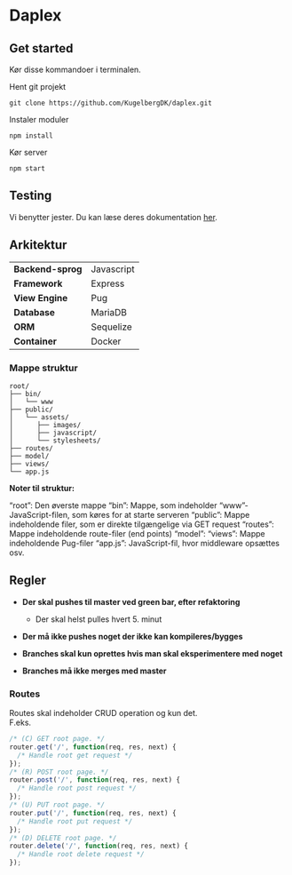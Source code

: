 # Daplex

## Get started
Kør disse kommandoer i terminalen.

Hent git projekt
```
git clone https://github.com/KugelbergDK/daplex.git
```
Instaler moduler
```
npm install
```
Kør server
```
npm start
```

## Testing
Vi benytter jester. Du kan læse deres dokumentation [her](https://jestjs.io/docs/en/getting-started.html).

## Arkitektur
|   |   |
|---|---|
|  **Backend-sprog** |  Javascript |
|  **Framework** |  Express |
|  **View Engine** |  Pug |
|  **Database** |  MariaDB |
|  **ORM** |  Sequelize |
|  **Container** |  Docker |

### Mappe struktur
```
root/
├── bin/
│   └── www
├── public/
│   └── assets/
│      ├── images/
│      ├── javascript/
│      └── stylesheets/
├── routes/
├── model/
├── views/
└── app.js
```
**Noter til struktur:**

“root”: Den øverste mappe
“bin”: Mappe, som indeholder “www”-JavaScript-filen, som køres for at starte serveren
“public”: Mappe indeholdende filer, som er direkte tilgængelige via GET request
“routes”: Mappe indeholdende route-filer (end points)
“model”: 
“views”: Mappe indeholdende Pug-filer
“app.js”: JavaScript-fil, hvor middleware opsættes osv.


## Regler

* **Der skal pushes til master ved green bar, efter refaktoring**
    * Der skal helst pulles hvert 5. minut   

* **Der må ikke pushes noget der ikke kan kompileres/bygges**
* **Branches skal kun oprettes hvis man skal eksperimentere med noget**
* **Branches må ikke merges med master**


### Routes
Routes skal indeholder CRUD operation og kun det.
<br>F.eks.
```javascript
/* (C) GET root page. */
router.get('/', function(req, res, next) {
  /* Handle root get request */
});
/* (R) POST root page. */
router.post('/', function(req, res, next) {
  /* Handle root post request */
});
/* (U) PUT root page. */
router.put('/', function(req, res, next) {
  /* Handle root put request */
});
/* (D) DELETE root page. */
router.delete('/', function(req, res, next) {
  /* Handle root delete request */
});
``` 
